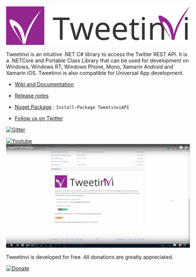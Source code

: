 ![Tweetinvi](https://raw.githubusercontent.com/linvi/tweetinvi.issues/master/tweetinvi-title-tight-purple.png)

Tweetinvi is an intuitive .NET C# library to access the Twitter REST API. It is a .NETCore and Portable Class Library that can be used for development on Windows, Windows RT, Windows Phone, Mono, Xamarin Android and Xamarin iOS. Tweetinvi is also compatible for Universal App development.

* [Wiki and Documentation](https://github.com/linvi/tweetinvi/wiki)
* [Release notes](https://github.com/linvi/tweetinvi/releases)
* [Nuget Package](https://www.nuget.org/packages/TweetinviAPI/) : `Install-Package TweetinviAPI`



* [Follow us on Twitter](https://twitter.com/TweetinviApi)

 [![Gitter](https://badges.gitter.im/Join%20Chat.svg)](https://gitter.im/linvi/tweetinvi?utm_source=badge&utm_medium=badge&utm_campaign=pr-badge&utm_content=body_badge)

[![Youtube](https://www.youtube.com/yt/img/logo_1x.png)](https://www.youtube.com/watch?v=1maeTudF8cQ)
[![Tutorial](https://raw.githubusercontent.com/linvi/tweetinvi.issues/master/youtube.tutorial.screenshot.png)](https://www.youtube.com/watch?v=1maeTudF8cQ)




Tweetinvi is developed for free. All donations are greatly appreciated.

[![Donate](https://www.paypalobjects.com/en_US/i/btn/btn_donate_LG.gif)](https://www.paypal.com/cgi-bin/webscr?cmd=_s-xclick&hosted_button_id=4W8BCYB4FVSN6)
